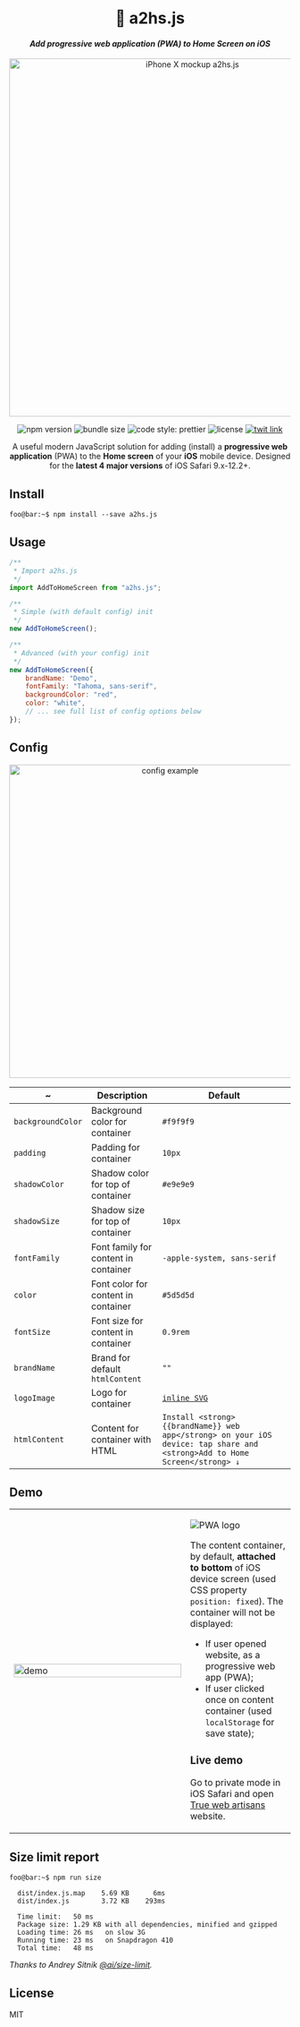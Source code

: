 <h1 align="center">📲 a2hs.js</h1>
<h4 align="center"><i>Add progressive web application (PWA) to Home Screen on iOS</i></h4>

<p align="center">
  <img width="640px" src="https://user-images.githubusercontent.com/11155743/57543776-fd47ba80-735d-11e9-8c7d-07b0f498b627.jpg" alt="iPhone X mockup a2hs.js"/>
</p>

<p align="center">
  <img src="https://badge.fury.io/js/a2hs.js.svg" alt="npm version"/>
  <img src="https://img.shields.io/badge/minified_and_gzipped-1.29_KB-blue.svg" alt="bundle size"/>
  <img src="https://img.shields.io/badge/code_style-prettier-ff69b4.svg?style=flat" alt="code style: prettier"/>
  <img src="https://img.shields.io/badge/license-MIT-yellow.svg?style=flat" alt="license"/>
  <a href="https://twitter.com/intent/tweet?text=Wow%20%F0%9F%91%8D%20Useful%20%23js%20solution%20for%20add%20progressive%20web%20application%20%23PWA%20to%20Home%20Screen%20on%20%23iOS:%20&url=https%3A%2F%2Fgithub.com%2Fkoddr%2Fa2hs.js" target="_blank">
    <img src="https://img.shields.io/twitter/url/https/github.com/koddr/a2hs.js.svg" alt="twit link"/>
  </a>
</p>

<p align="center">
    A useful modern JavaScript solution for adding (install) a <b>progressive web application</b> (PWA) to the <b>Home screen</b> of your <b>iOS</b> mobile device. Designed for the <b>latest 4 major versions</b> of iOS Safari 9.x-12.2+.
</p>

## Install

```console
foo@bar:~$ npm install --save a2hs.js
```

## Usage

```js
/**
 * Import a2hs.js
 */
import AddToHomeScreen from "a2hs.js";

/**
 * Simple (with default config) init
 */
new AddToHomeScreen();

/**
 * Advanced (with your config) init
 */
new AddToHomeScreen({
    brandName: "Demo",
    fontFamily: "Tahoma, sans-serif",
    backgroundColor: "red",
    color: "white",
    // ... see full list of config options below
});
```

## Config

<p align="center">
  <img width="560px" src="https://user-images.githubusercontent.com/11155743/57544456-0c2f6c80-7360-11e9-96ec-a4ee59d5bbac.jpg" alt="config example"/>
</p>

|~|Description|Default|
|---|---|---|
|`backgroundColor`|Background color for container|`#f9f9f9`|
|`padding`|Padding for container|`10px`|
|`shadowColor`|Shadow color for top of container|`#e9e9e9`|
|`shadowSize`|Shadow size for top of container|`10px`|
|`fontFamily`|Font family for content in container|`-apple-system, sans-serif`|
|`color`|Font color for content in container|`#5d5d5d`|
|`fontSize`|Font size for content in container|`0.9rem`|
|`brandName`|Brand for default `htmlContent`|`""`|
|`logoImage`|Logo for container|[`inline SVG`](https://github.com/koddr/a2hs.js/blob/master/img/pwa_logo.svg)|
|`htmlContent`|Content for container with HTML|`Install <strong>{{brandName}} web app</strong> on your iOS device: tap share and <strong>Add to Home Screen</strong> ↓`|

## Demo

<table border="0">
 <tr border="0">
   <td width="300px" border="0">
     <img width="100%" src="https://user-images.githubusercontent.com/11155743/57539303-e2bc1400-7352-11e9-951c-07bb63b4cb61.gif" alt="demo"/>
   </td>
   <td border="0">
     <p>
       <img src="https://user-images.githubusercontent.com/3104648/28352004-a055292c-6c4b-11e7-9c6b-a94cdc2a5458.png" alt="PWA logo"/>
     </p>
     <p>The content container, by default, <strong>attached to bottom</strong> of iOS device screen (used CSS property <code>position: fixed</code>). The container will not be displayed:</p>
     <ul>
       <li>If user opened website, as a progressive web app (PWA);</li>
       <li>If user clicked once on content container (used <code>localStorage</code> for save state);</li>
     </ul>
     <h3>Live demo</h3>
     <p>Go to private mode in iOS Safari and open <a href="https://1wa.co" target="_blank">True web artisans</a> website.</p>
   </td>
 </tr>
</table>

## Size limit report

```console
foo@bar:~$ npm run size

  dist/index.js.map    5.69 KB      6ms
  dist/index.js        3.72 KB    293ms

  Time limit:   50 ms
  Package size: 1.29 KB with all dependencies, minified and gzipped
  Loading time: 26 ms   on slow 3G
  Running time: 23 ms   on Snapdragon 410
  Total time:   48 ms
```
_Thanks to Andrey Sitnik [@ai/size-limit](https://github.com/ai/size-limit)._

## License

MIT
